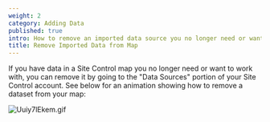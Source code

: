 ```yaml
---
weight: 2
category: Adding Data
published: true
intro: How to remove an imported data source you no longer need or want
title: Remove Imported Data from Map
---
```

If you have data in a Site Control map you no longer need or want to work with, you can remove it by going to the "Data Sources" portion of your Site Control account. See below for an animation showing how to remove a dataset from your map:

![Uuiy7lEkem.gif]({{site.baseurl}}/img/Uuiy7lEkem.gif)
